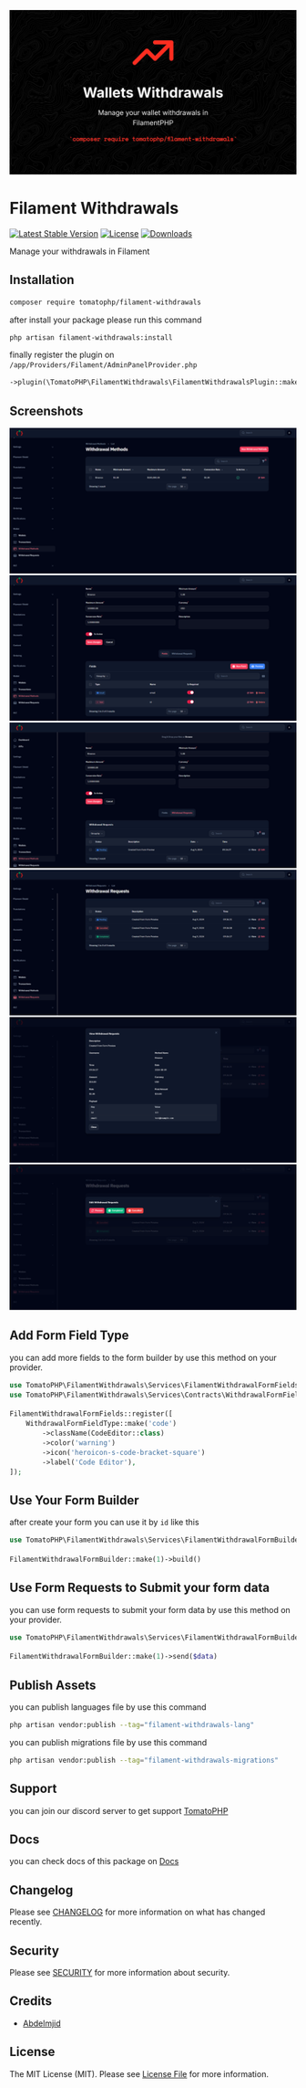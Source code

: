 ![Screenshot](https://raw.githubusercontent.com/tomatophp/filament-withdrawals/master/arts/megoxv-tomato-withdrawals.jpg)

# Filament Withdrawals

[![Latest Stable Version](https://poser.pugx.org/tomatophp/filament-withdrawals/version.svg)](https://packagist.org/packages/tomatophp/filament-withdrawals)
[![License](https://poser.pugx.org/tomatophp/filament-withdrawals/license.svg)](https://packagist.org/packages/tomatophp/filament-withdrawals)
[![Downloads](https://poser.pugx.org/tomatophp/filament-withdrawals/d/total.svg)](https://packagist.org/packages/tomatophp/filament-withdrawals)

Manage your withdrawals in Filament

## Installation

```bash
composer require tomatophp/filament-withdrawals
```

after install your package please run this command

```bash
php artisan filament-withdrawals:install
```

finally register the plugin on `/app/Providers/Filament/AdminPanelProvider.php`

```php
->plugin(\TomatoPHP\FilamentWithdrawals\FilamentWithdrawalsPlugin::make())
```

## Screenshots

![Withdrawal Methods](https://raw.githubusercontent.com/tomatophp/filament-withdrawals/master/arts/withdrawal-methods.png)
![Withdrawal Methods Fields](https://raw.githubusercontent.com/tomatophp/filament-withdrawals/master/arts/withdrawal-methods-fields.png)
![Withdrawal Methods Requests](https://raw.githubusercontent.com/tomatophp/filament-withdrawals/master/arts/withdrawal-methods-requests.png)
![Withdrawal Requests](https://raw.githubusercontent.com/tomatophp/filament-withdrawals/master/arts/withdrawal-requests.png)
![Withdrawal Requests View](https://raw.githubusercontent.com/tomatophp/filament-withdrawals/master/arts/withdrawal-requests-view.png)
![Withdrawal Requests Edit](https://raw.githubusercontent.com/tomatophp/filament-withdrawals/master/arts/withdrawal-requests-edit.png)

## Add Form Field Type

you can add more fields to the form builder by use this method on your provider.

```php
use TomatoPHP\FilamentWithdrawals\Services\FilamentWithdrawalFormFields;
use TomatoPHP\FilamentWithdrawals\Services\Contracts\WithdrawalFormFieldType;

FilamentWithdrawalFormFields::register([
    WithdrawalFormFieldType::make('code')
        ->className(CodeEditor::class)
        ->color('warning')
        ->icon('heroicon-s-code-bracket-square')
        ->label('Code Editor'),
]);
```

## Use Your Form Builder

after create your form you can use it by `id` like this

```php
use TomatoPHP\FilamentWithdrawals\Services\FilamentWithdrawalFormBuilder;

FilamentWithdrawalFormBuilder::make(1)->build()
```

## Use Form Requests to Submit your form data

you can use form requests to submit your form data by use this method on your provider.

```php
use TomatoPHP\FilamentWithdrawals\Services\FilamentWithdrawalFormBuilder;

FilamentWithdrawalFormBuilder::make(1)->send($data)
```

## Publish Assets

you can publish languages file by use this command

```bash
php artisan vendor:publish --tag="filament-withdrawals-lang"
```

you can publish migrations file by use this command

```bash
php artisan vendor:publish --tag="filament-withdrawals-migrations"
```


## Support

you can join our discord server to get support [TomatoPHP](https://discord.gg/vKV9U7gD3c)

## Docs

you can check docs of this package on [Docs](https://docs.tomatophp.com/filament/filament-withdrawals)

## Changelog

Please see [CHANGELOG](CHANGELOG.md) for more information on what has changed recently.

## Security

Please see [SECURITY](SECURITY.md) for more information about security.

## Credits

- [Abdelmjid](https://wa.me/201091523908)

## License

The MIT License (MIT). Please see [License File](LICENSE.md) for more information.
